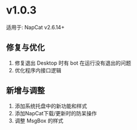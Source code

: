# v1.0.3

适用于: NapCat v2.6.14+

## 修复与优化
1. 修复退出 Desktop 时有 bot 在运行没有退出的问题
2. 优化程序内接口逻辑

## 新增与调整
1. 添加系统托盘中的新功能和样式
2. 添加NapCat下载/更新时的防呆操作
3. 调整 MsgBox 的样式
